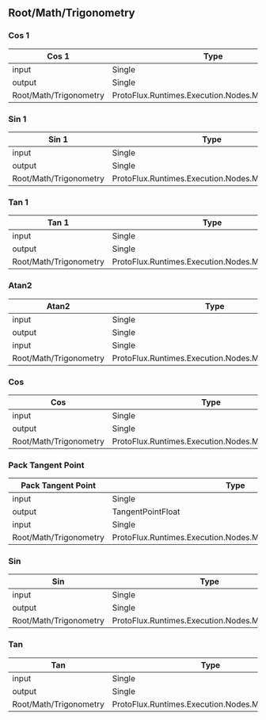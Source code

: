<!-----------------------------------------------------------------------+
 ! This file has been generated using a script. Do not edit it manually. !
 ! Edit the individual node pages instead.                               !
 +----------------------------------------------------------------------->

## Root/Math/Trigonometry

### Cos 1

<!-- embed:start:ProtoFlux.Runtimes.Execution.Nodes.Math.Acos_Float -->
<!-- ProtofluxNode:start -->
| Cos 1 | Type | Label |
| --- | ---- | ----- |
| input | Single | N |
| output | Single | * |
| Root/Math/Trigonometry | ProtoFlux.Runtimes.Execution.Nodes.Math.Acos_Float |  |
<!-- ProtofluxNode:end -->
<!-- embed:end:ProtoFlux.Runtimes.Execution.Nodes.Math.Acos_Float -->


### Sin 1

<!-- embed:start:ProtoFlux.Runtimes.Execution.Nodes.Math.Asin_Float -->
<!-- ProtofluxNode:start -->
| Sin 1 | Type | Label |
| --- | ---- | ----- |
| input | Single | N |
| output | Single | * |
| Root/Math/Trigonometry | ProtoFlux.Runtimes.Execution.Nodes.Math.Asin_Float |  |
<!-- ProtofluxNode:end -->
<!-- embed:end:ProtoFlux.Runtimes.Execution.Nodes.Math.Asin_Float -->


### Tan 1

<!-- embed:start:ProtoFlux.Runtimes.Execution.Nodes.Math.Atan_Float -->
<!-- ProtofluxNode:start -->
| Tan 1 | Type | Label |
| --- | ---- | ----- |
| input | Single | N |
| output | Single | * |
| Root/Math/Trigonometry | ProtoFlux.Runtimes.Execution.Nodes.Math.Atan_Float |  |
<!-- ProtofluxNode:end -->
<!-- embed:end:ProtoFlux.Runtimes.Execution.Nodes.Math.Atan_Float -->


### Atan2

<!-- embed:start:ProtoFlux.Runtimes.Execution.Nodes.Math.Atan2_Float -->
<!-- ProtofluxNode:start -->
| Atan2 | Type | Label |
| --- | ---- | ----- |
| input | Single | Y |
| output | Single | * |
| input | Single | X |
| Root/Math/Trigonometry | ProtoFlux.Runtimes.Execution.Nodes.Math.Atan2_Float |  |
<!-- ProtofluxNode:end -->
<!-- embed:end:ProtoFlux.Runtimes.Execution.Nodes.Math.Atan2_Float -->


### Cos

<!-- embed:start:ProtoFlux.Runtimes.Execution.Nodes.Math.Cos_Float -->
<!-- ProtofluxNode:start -->
| Cos | Type | Label |
| --- | ---- | ----- |
| input | Single | N |
| output | Single | * |
| Root/Math/Trigonometry | ProtoFlux.Runtimes.Execution.Nodes.Math.Cos_Float |  |
<!-- ProtofluxNode:end -->
<!-- embed:end:ProtoFlux.Runtimes.Execution.Nodes.Math.Cos_Float -->


### Pack Tangent Point

<!-- embed:start:ProtoFlux.Runtimes.Execution.Nodes.Math.PackTangentPointFloat -->
<!-- ProtofluxNode:start -->
| Pack Tangent Point | Type | Label |
| --- | ---- | ----- |
| input | Single | Value |
| output | TangentPointFloat | * |
| input | Single | Tangent |
| Root/Math/Trigonometry | ProtoFlux.Runtimes.Execution.Nodes.Math.PackTangentPointFloat |  |
<!-- ProtofluxNode:end -->
<!-- embed:end:ProtoFlux.Runtimes.Execution.Nodes.Math.PackTangentPointFloat -->


### Sin

<!-- embed:start:ProtoFlux.Runtimes.Execution.Nodes.Math.Sin_Float -->
<!-- ProtofluxNode:start -->
| Sin | Type | Label |
| --- | ---- | ----- |
| input | Single | N |
| output | Single | * |
| Root/Math/Trigonometry | ProtoFlux.Runtimes.Execution.Nodes.Math.Sin_Float |  |
<!-- ProtofluxNode:end -->
<!-- embed:end:ProtoFlux.Runtimes.Execution.Nodes.Math.Sin_Float -->


### Tan

<!-- embed:start:ProtoFlux.Runtimes.Execution.Nodes.Math.Tan_Float -->
<!-- ProtofluxNode:start -->
| Tan | Type | Label |
| --- | ---- | ----- |
| input | Single | N |
| output | Single | * |
| Root/Math/Trigonometry | ProtoFlux.Runtimes.Execution.Nodes.Math.Tan_Float |  |
<!-- ProtofluxNode:end -->
<!-- embed:end:ProtoFlux.Runtimes.Execution.Nodes.Math.Tan_Float -->


